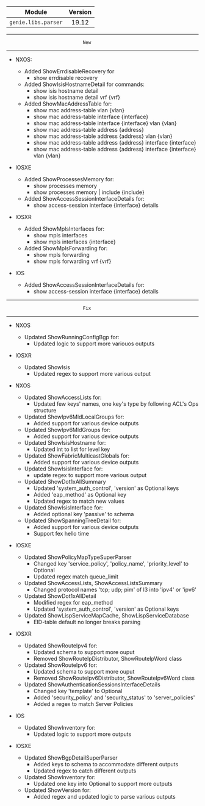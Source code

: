 | Module                  | Version       |
| ------------------------|:-------------:|
| ``genie.libs.parser``   | 19.12         |


--------------------------------------------------------------------------------
                                New
--------------------------------------------------------------------------------
* NXOS:
    * Added ShowErrdisableRecovery for
        * show errdisable recovery
    * Added ShowIsisHostnameDetail for commands:
        * show isis hostname detail
        * show isis hostname detail vrf {vrf}
    * Added ShowMacAddressTable for:
        * show mac address-table vlan {vlan}
        * show mac address-table interface {interface}
        * show mac address-table interface {interface} vlan {vlan}
        * show mac address-table address {address}
        * show mac address-table address {address} vlan {vlan}
        * show mac address-table address {address} interface {interface}
        * show mac address-table address {address} interface {interface} vlan {vlan}

* IOSXE
    * Added ShowProcessesMemory for:
        * show processes memory
        * show processes memory | include {include}
    * Added ShowAccessSessionInterfaceDetails for:
        * show access-session interface {interface} details

* IOSXR
    * Added ShowMplsInterfaces for:
        * show mpls interfaces
        * show mpls interfaces {interface}
    * Added ShowMplsForwarding for:
        * show mpls forwarding
        * show mpls forwarding vrf {vrf}

* IOS
    * Added ShowAccessSessionInterfaceDetails for:
        * show access-session interface {interface} details

--------------------------------------------------------------------------------
                                Fix
--------------------------------------------------------------------------------
* NXOS
    * Updated ShowRunningConfigBgp for:
        * Updated logic to support more variouos outputs

* IOSXR
    * Updated ShowIsis
        * Updated regex to support more various output

* NXOS
    * Updated ShowAccessLists for:
        * Updated few keys' names, one key's type by following ACL's Ops structure
    * Updated ShowIpv6MldLocalGroups for:
        * Added support for various device outputs
    * Updated ShowIpv6MldGroups for:
        * Added support for various device outputs
    * Updated ShowIsisHostname for:
        * Updated int to list for level key
    * Updated ShowFabricMulticastGlobals for:
        * Added support for various device outputs
    * Updated ShowIsisInterface for:
        * update regex to support more various output
    * Updated ShowDot1xAllSummary
        * Updated 'system_auth_control', 'version' as Optional keys
        * Added 'eap_method' as Optional key
        * Updated regex to match new values
    * Updated ShowIsisInterface for:
        * Added optional key 'passive' to schema
    * Updated ShowSpanningTreeDetail for:
        * Added support for various device outputs
        * Support fex hello time

* IOSXE
    * Updated ShowPolicyMapTypeSuperParser
        * Changed key 'service_policy', 'policy_name', 'priority_level' to Optional
        * Updated regex match queue_limit
    * Updated ShowAccessLists, ShowAccessListsSummary
        * Changed protocol names 'tcp; udp; pim' of l3 into 'ipv4' or 'ipv6'
    * Updated ShowDot1xAllDetail
        * Modified regex for eap_method
        * Updated 'system_auth_control', 'version' as Optional keys
    * Updated ShowLispServiceMapCache, ShowLispServiceDatabase
        * EID-table default no longer breaks parsing

* IOSXR
    * Updated ShowRouteIpv4 for:
        * Updated schema to support more ouput
        * Removed ShowRouteIpDistributor, ShowRouteIpWord class
    * Updated ShowRouteIpv6 for:
        * Updated schema to support more ouput
        * Removed ShowRouteIpv6Distributor, ShowRouteIpv6Word class
    * Updated ShowAuthenticationSessionsInterfaceDetails
        * Changed key 'template' to Optional
        * Added 'security_policy' and 'security_status' to 'server_policies'
        * Added a regex to match Server Policies

* IOS
    * Updated ShowInventory for:
        * Updated logic to support more outputs

* IOSXE
    * Updated ShowBgpDetailSuperParser
        * Added keys to schema to accommodate different outputs
        * Updated regex to catch different outputs
    * Updated ShowInventory for:
        * Updated one key into Optional to support more outputs
    * Updated ShowVersion for:
        * Added regex and updated logic to parse various outputs
